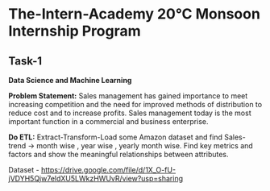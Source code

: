 # The-Intern-Academy 20°C Monsoon Internship Program 
## Task-1
**Data Science and Machine Learning**

**Problem Statement:** Sales management has gained importance to meet increasing competition and the need for improved
methods of distribution to reduce cost and to increase profits. Sales management today is the most
important function in a commercial and business enterprise.

**Do ETL:** Extract-Transform-Load some Amazon dataset and find Sales-trend -> month wise , year
wise , yearly month wise. Find key metrics and factors and show the meaningful relationships
between attributes. 

Dataset - https://drive.google.com/file/d/1X_O-fU-jVDYH5Qjw7eldXU5LWkzHWUvR/view?usp=sharing
